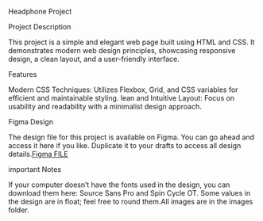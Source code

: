 Headphone Project

Project Description

This project is a simple and elegant web page built using HTML and CSS. It demonstrates modern web design principles, showcasing responsive design, a clean layout, and a user-friendly interface. 

Features

Modern CSS Techniques: Utilizes Flexbox, Grid, and CSS variables for efficient and maintainable styling.
lean and Intuitive Layout: Focus on usability and readability with a minimalist design approach.

Figma Design

The design file for this project is available on Figma. You can go ahead and access it here if you like. Duplicate it to your drafts to access all design details.[Figma FILE](https://intranet.alxswe.com/rltoken/xEL6fQBeNiJTDbJpMhLZQw) 

important Notes

If your computer doesn’t have the fonts used in the design, you can download them here: Source Sans Pro and Spin Cycle OT. Some values in the design are in float; feel free to round them.All images are in the images folder.
